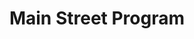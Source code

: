 ---
schema: default
title: Main Street Program
organization: City of Orlando
notes: >-
  The City of Orlando has identified 10 "neighborhoods". These include Audubon
  Park Garden District, Church Street District, College Park Main Street, SoDo
  District, Gateway Orlando, Ivanhoe Village Main Street, The Milk District,
  Mills 50, and Thornton Park District. A digital neighborhood, The Orlando Tech
  Association, is also included.
resources:
  - name: Main Street Program SHP
    url: >-
      http://www2.cityoforlando.net/PDF_Docs/Data4Web/ZipFiles/OrlandoMainStreetProgram.zip
    format: shp
license: ''
category:
  - Planning / Zoning
maintainer: ''
maintainer_email: ''
---